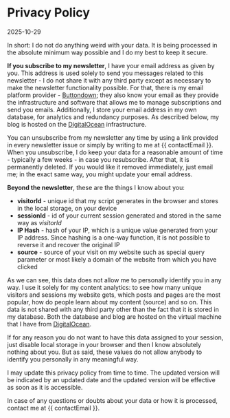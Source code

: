 <h1>Privacy Policy</h1>    
<div class="mt-2 my-0 text-2xl text-center text-secondary-3">2025-10-29</div>

<p class="mt-2 mb-16 italic">In short: I do not do anything weird with your data. It is being processed in the absolute minimum way possible and I do my best to keep it secure.</p>

**If you subscribe to my newsletter**,  I have your email address as given by you. This address is used solely to send you messages related to this newsletter - I do not share it with any third party except as necessary to make the newsletter functionality possible. For that, there is my email platform provider - [Buttondown](https://buttondown.com/); they also know your email as they provide the infrastructure and software that allows me to manage subscriptions and send you emails. Additionally, I store your email address in my own database, for analytics and redundancy purposes. As described below, my blog is hosted on the [DigitalOcean](https://www.digitalocean.com/) infrastructure. 

You can unsubscribe from my newsletter any time by using a link provided in every newsletter issue or simply by writing to me at {{ contactEmail }}. When you unsubscribe, I do keep your data for a reasonable amount of time - typically a few weeks - in case you resubscribe. After that, it is permanently deleted. If you would like it removed immediately, just email me; in the exact same way, you might update your email address.

**Beyond the newsletter**, these are the things I know about you:
* **visitorId** - unique id that my script generates in the browser and stores in the local storage, on your device 
* **sessionId** - id of your current session generated and stored in the same way as *visitorId*
* **IP Hash** - hash of your IP, which is a unique value generated from your IP address. Since hashing is a one-way function, it is not possible to reverse it and recover the original IP
* **source** - source of your visit on my website such as special query parameter or most likely a domain of the website from which you have clicked

As we can see, this data does not allow me to personally identify you in any way. I use it solely for my content analytics: to see how many unique visitors and sessions my website gets, which posts and pages are the most popular, how do people learn about my content (source) and so on. This data is not shared with any third party other than the fact that it is stored in my database. Both the database and blog are hosted on the virtual machine that I have from [DigitalOcean](https://www.digitalocean.com/).

If for any reason you do not want to have this data assigned to your session, just disable local storage in your browser and then I know absolutely nothing about you. But as said, these values do not allow anybody to identify you personally in any meaningful way.

I may update this privacy policy from time to time. The updated version will be indicated by an updated date and the updated version will be effective as soon as it is accessible.

In case of any questions or doubts about your data or how it is processed, contact me at {{ contactEmail }}.

